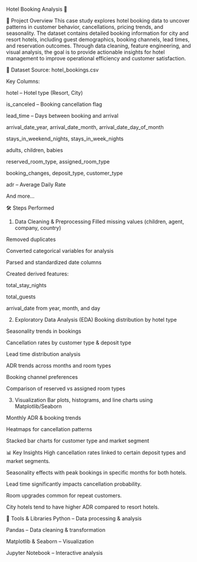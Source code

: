 Hotel Booking Analysis 🏨

📌 Project Overview
This case study explores hotel booking data to uncover patterns in customer behavior, cancellations, pricing trends, and seasonality.
The dataset contains detailed booking information for city and resort hotels, including guest demographics, booking channels, lead times, and reservation outcomes.
Through data cleaning, feature engineering, and visual analysis, the goal is to provide actionable insights for hotel management to improve operational efficiency and customer satisfaction.

📂 Dataset
Source: hotel_bookings.csv

Key Columns:

hotel – Hotel type (Resort, City)

is_canceled – Booking cancellation flag

lead_time – Days between booking and arrival

arrival_date_year, arrival_date_month, arrival_date_day_of_month

stays_in_weekend_nights, stays_in_week_nights

adults, children, babies

reserved_room_type, assigned_room_type

booking_changes, deposit_type, customer_type

adr – Average Daily Rate

And more...

🛠 Steps Performed
1. Data Cleaning & Preprocessing
Filled missing values (children, agent, company, country)

Removed duplicates

Converted categorical variables for analysis

Parsed and standardized date columns

Created derived features:

total_stay_nights

total_guests

arrival_date from year, month, and day

2. Exploratory Data Analysis (EDA)
Booking distribution by hotel type

Seasonality trends in bookings

Cancellation rates by customer type & deposit type

Lead time distribution analysis

ADR trends across months and room types

Booking channel preferences

Comparison of reserved vs assigned room types

3. Visualization
Bar plots, histograms, and line charts using Matplotlib/Seaborn

Monthly ADR & booking trends

Heatmaps for cancellation patterns

Stacked bar charts for customer type and market segment

📊 Key Insights
High cancellation rates linked to certain deposit types and market segments.

Seasonality effects with peak bookings in specific months for both hotels.

Lead time significantly impacts cancellation probability.

Room upgrades common for repeat customers.

City hotels tend to have higher ADR compared to resort hotels.

🚀 Tools & Libraries
Python – Data processing & analysis

Pandas – Data cleaning & transformation

Matplotlib & Seaborn – Visualization

Jupyter Notebook – Interactive analysis
